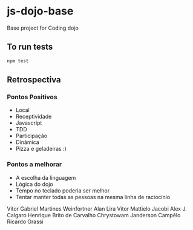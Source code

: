 # js-dojo-base
Base project for Coding dojo

## To run tests
```sh
npm test
```

## Retrospectiva

### Pontos Positivos

 - Local
 - Receptividade
 - Javascript
 - TDD
 - Participação
 - Dinâmica
 - Pizza e geladeiras :)

### Pontos a melhorar

 - A escolha da linguagem
 - Lógica do dojo
 - Tempo no teclado poderia ser melhor
 - Tentar manter todas as pessoas na mesma linha de raciocínio

Vitor Gabriel Martines Weinfortner
Alan Lira
Vitor Mattielo Jacobi
Alex J. Calgaro
Henrique Brito de Carvalho
Chrystowam
Janderson Campêlo
Ricardo Grassi

